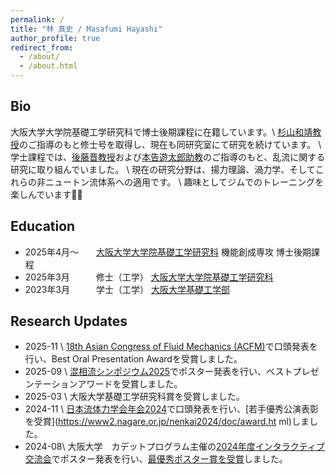 ```yaml
---
permalink: /
title: "林 真史 / Masafumi Hayashi"
author_profile: true
redirect_from:
  - /about/
  - /about.html
---
```



## Bio
大阪大学大学院基礎工学研究科で博士後期課程に在籍しています。\\
[杉山和靖教授](https://rd.iai.osaka-u.ac.jp/ja/4f3be6b665b51b35.html)のご指導のもと修士号を取得し、現在も同研究室にて研究を続けています。 \\
学士課程では、[後藤晋教授](https://fm.me.es.osaka-u.ac.jp/goto/index.html)および[本告遊太郎助教](https://ymotoori.github.io/)のご指導のもと、乱流に関する研究に取り組んでいました。 \\
現在の研究分野は、揚力理論、渦力学、そしてこれらの非ニュートン流体系への適用です。 \\
趣味としてジムでのトレーニングを楽しんでいます🏋️‍♀️

## Education
- 2025年4月〜　　[大阪大学大学院基礎工学研究科](https://www.es.osaka-u.ac.jp/) 機能創成専攻 博士後期課程
- 2025年3月　　　修士（工学） [大阪大学大学院基礎工学研究科](https://www.es.osaka-u.ac.jp/)
- 2023年3月　　　学士（工学） [大阪大学基礎工学部](https://www.es.osaka-u.ac.jp/)


## Research Updates
- 2025-11 \\
[18th Asian Congress of Fluid Mechanics (ACFM)](https://www.18acfm.org/)で口頭発表を行い、Best Oral Presentation Awardを受賞しました。
- 2025-09 \\
[混相流シンポジウム2025](http://www.jsmf.gr.jp/mfsymp2025/)でポスター発表を行い、ベストプレゼンテーションアワードを受賞しました。
- 2025-03 \\
大阪大学基礎工学研究科賞を受賞しました。
- 2024-11 \\
[日本流体力学会年会2024](https://www2.nagare.or.jp/nenkai2024/)で口頭発表を行い、[若手優秀公演表彰を受賞](https://www2.nagare.or.jp/nenkai2024/doc/award.ht    ml)しました。
- 2024-08\\
大阪大学　カデットプログラム主催の[2024年度インタラクティブ交流会](https://www.msc.osaka-u.ac.jp/activity/20240828/?lang=ja)でポスター発表を行い、[最優秀ポスター賞を受賞](https://www.msc.osaka-u.ac.jp/activity/20240829-2/)しました。